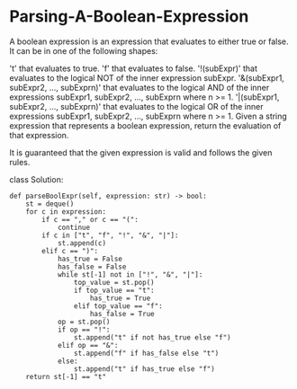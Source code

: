 # Parsing-A-Boolean-Expression

A boolean expression is an expression that evaluates to either true or false. It can be in one of the following shapes:

't' that evaluates to true.
'f' that evaluates to false.
'!(subExpr)' that evaluates to the logical NOT of the inner expression subExpr.
'&(subExpr1, subExpr2, ..., subExprn)' that evaluates to the logical AND of the inner expressions subExpr1, subExpr2, ..., subExprn where n >= 1.
'|(subExpr1, subExpr2, ..., subExprn)' that evaluates to the logical OR of the inner expressions subExpr1, subExpr2, ..., subExprn where n >= 1.
Given a string expression that represents a boolean expression, return the evaluation of that expression.

It is guaranteed that the given expression is valid and follows the given rules.

class Solution:

    def parseBoolExpr(self, expression: str) -> bool:
        st = deque()
        for c in expression:
            if c == "," or c == "(":
                continue
            if c in ["t", "f", "!", "&", "|"]:
                st.append(c)
            elif c == ")":
                has_true = False
                has_false = False
                while st[-1] not in ["!", "&", "|"]:
                    top_value = st.pop()
                    if top_value == "t":
                        has_true = True
                    elif top_value == "f":
                        has_false = True
                op = st.pop()
                if op == "!":
                    st.append("t" if not has_true else "f")
                elif op == "&":
                    st.append("f" if has_false else "t")
                else:
                    st.append("t" if has_true else "f")
        return st[-1] == "t"
